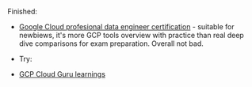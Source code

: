 Finished:
- [Google Cloud profesional data engineer certification](https://www.udemy.com/course/google-cloud-gcp-professional-data-engineer-certification/?couponCode=LEADERSALE24A) - suitable for newbiews, it's more GCP tools overview with practice than real deep dive comparisons for exam preparation. Overall not bad.

- Try:
- [GCP Cloud Guru learnings](https://www.pluralsight.com/cloud-guru/courses/google-certified-professional-data-engineer)